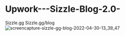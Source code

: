 # Upwork---Sizzle-Blog-2.0-
Sizzle.gg
Sizzle.gg/blog
![screencapture-sizzle-gg-blog-2022-04-30-13_39_47](https://user-images.githubusercontent.com/50805604/166164483-910337ce-1fab-4778-8aae-ba95bc6a9a1e.png)
